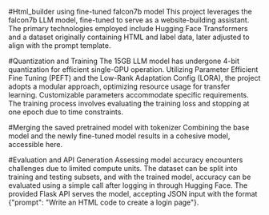 #Html_builder using fine-tuned falcon7b model
This project leverages the falcon7b LLM model, fine-tuned to serve as a website-building assistant. The primary technologies employed include Hugging Face Transformers and a dataset originally containing HTML and label data, later adjusted to align with the prompt template.

#Quantization and Training
The 15GB LLM model has undergone 4-bit quantization for efficient single-GPU operation. Utilizing Parameter Efficient Fine Tuning (PEFT) and the Low-Rank Adaptation Config (LORA), the project adopts a modular approach, optimizing resource usage for transfer learning. Customizable parameters accommodate specific requirements. The training process involves evaluating the training loss and stopping at one epoch due to time constraints.

#Merging the saved pretrained model with tokenizer
Combining the base model and the newly fine-tuned model results in a cohesive model, accessible here.

#Evaluation and API Generation
Assessing model accuracy encounters challenges due to limited compute units. The dataset can be split into training and testing subsets, and with the trained model, accuracy can be evaluated using a simple call after logging in through Hugging Face. The provided Flask API serves the model, accepting JSON input with the format {"prompt": "Write an HTML code to create a login page"}.
